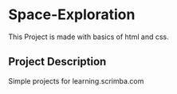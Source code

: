 # Space-Exploration
This Project is made with basics of html and css. 
## Project Description
Simple projects for learning.scrimba.com
